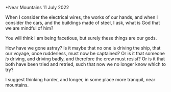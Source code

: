 *Near Mountains
11 July 2022

When I consider the electrical wires,
the works of our hands, and when I consider
the cars, and the buildings made of steel,
I ask, what is God that we are mindful of him?

You will think I am being facetious,
but surely these things are our gods.

How have we gone astray? Is it maybe
that no one is driving the ship, that our voyage,
once rudderless, must now be captained?
Or is it that someone *is* driving, and driving badly,
and therefore the crew must resist?
Or is it that both have been tried and retried,
such that now we no longer know which to try?

I suggest thinking harder, and longer,
in some place more tranquil, near mountains.  
